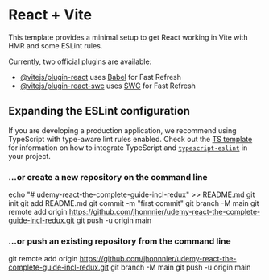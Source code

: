 # React + Vite

This template provides a minimal setup to get React working in Vite with HMR and some ESLint rules.

Currently, two official plugins are available:

- [@vitejs/plugin-react](https://github.com/vitejs/vite-plugin-react/blob/main/packages/plugin-react) uses [Babel](https://babeljs.io/) for Fast Refresh
- [@vitejs/plugin-react-swc](https://github.com/vitejs/vite-plugin-react/blob/main/packages/plugin-react-swc) uses [SWC](https://swc.rs/) for Fast Refresh

## Expanding the ESLint configuration

If you are developing a production application, we recommend using TypeScript with type-aware lint rules enabled. Check out the [TS template](https://github.com/vitejs/vite/tree/main/packages/create-vite/template-react-ts) for information on how to integrate TypeScript and [`typescript-eslint`](https://typescript-eslint.io) in your project.

### …or create a new repository on the command line
echo "# udemy-react-the-complete-guide-incl-redux" >> README.md
git init
git add README.md
git commit -m "first commit"
git branch -M main
git remote add origin https://github.com/jhonnnier/udemy-react-the-complete-guide-incl-redux.git
git push -u origin main

### …or push an existing repository from the command line
git remote add origin https://github.com/jhonnnier/udemy-react-the-complete-guide-incl-redux.git
git branch -M main
git push -u origin main